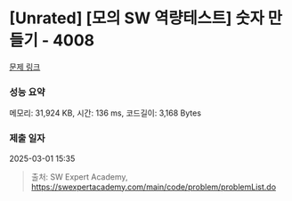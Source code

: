 # [Unrated] [모의 SW 역량테스트] 숫자 만들기 - 4008 

[문제 링크](https://swexpertacademy.com/main/code/problem/problemDetail.do?contestProbId=AWIeRZV6kBUDFAVH) 

### 성능 요약

메모리: 31,924 KB, 시간: 136 ms, 코드길이: 3,168 Bytes

### 제출 일자

2025-03-01 15:35



> 출처: SW Expert Academy, https://swexpertacademy.com/main/code/problem/problemList.do